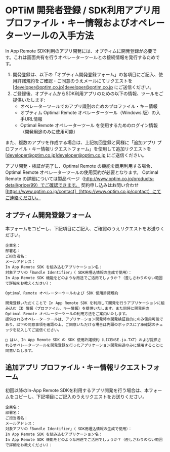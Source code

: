 ﻿# OPTiM 開発者登録 / SDK利用アプリ用プロファイル・キー情報およびオペレーターツールの入手方法

In App Remote SDK利用のアプリ開発には、オプティムに開発登録が必要です。これは画面共有を行うオペレーターツールとの接続情報を発行するためです。
 1. 開発登録は、以下の「オプティム開発登録フォーム」の各項目にご記入、使用許諾規約をご確認・ご同意のうえメールにてリクエストを [developer@optim.co.jp]developer@optim.co.jp にご送信ください。
 2. ご登録後、オプティムからSDK利用アプリのための以下の情報、ツールをご提供いたします:
     - オペレーターツールでのアプリ識別のためのプロファイル・キー情報
     - オプティム Optimal Remote オペレーターツール（Windows 版）の入手URL情報
     - Optimal Remote オペレーターツール を使用するためのログイン情報（開発用途のみに使用可能）

また、複数のアプリを作成する場合は、上記初回登録と同様に「追加アプリ プロファイル・キー情報リクエストフォーム」を使用して追加リクエストを[developer@optim.co.jp]developer@optim.co.jp にご送信ください。

アプリ開発・検証が完了し、Optimal Remote の機能を商用利用する場合、Optimal Remote オペレーターツールの使用契約が必要となります。
Optimal Remote の詳細については製品ページ（http://www.optim.co.jp/products-detail/price/99）でご確認できます。
契約申し込みはお問い合わせ[https://www.optim.co.jp/contact]（https://www.optim.co.jp/contact）にてご連絡ください。


## オプティム開発登録フォーム

本フォームをコピーし、下記項目にご記入、ご確認のうえリクエストをお送りください。

```
企業名：
部署名：
ご担当者名：
メールアドレス：
In App Remote SDK を組み込むアプリケーション名：
対象アプリの「Bundle Identifier」（ SDK用埋込情報の生成で使用）：
In App Remote SDK 機能をどのような用途でご活用でしょうか？（差しさわりのない範囲で詳細をお教えください）：

Optimal Remote オペレーターツールおよび SDK 使用許諾規約

開発登録いただくことで In App Remote SDK を利用して開発を行うアプリケーションに組み込む ID 情報（プロファイル、キー情報）を提供いたします。また同時に開発用の Optimal Remote オペレーターツールの利用方法をご案内いたします。
提供されるオペレーターツールは、アプリケーション開発時の開発検証目的にのみ使用可能であり、以下の同意事項を確認の上、ご同意いただける場合は先頭のボックスに了承確認のチェックを記入してご返信ください。
 
□ はい、In App Remote SDK の SDK 使用許諾規約（LICENSE.ja.TXT）および提供されるオペレーターツールを開発登録を行ったアプリケーション開発用途のみに使用することに同意いたします。

```

## 追加アプリ プロファイル・キー情報リクエストフォーム

初回以降のIn-App Remote SDKを利用するアプリ開発を行う場合は、本フォームをコピーし、下記項目にご記入のうえリクエストをお送りください。

```
企業名：
部署名：
ご担当者名：
メールアドレス：
対象アプリの「Bundle Identifier」（ SDK用埋込情報の生成で使用）：
In App Remote SDK を組み込むアプリケーション名：
In App Remote SDK 機能をどのような用途でご活用でしょうか？（差しさわりのない範囲で詳細をお教えください）：  

```

